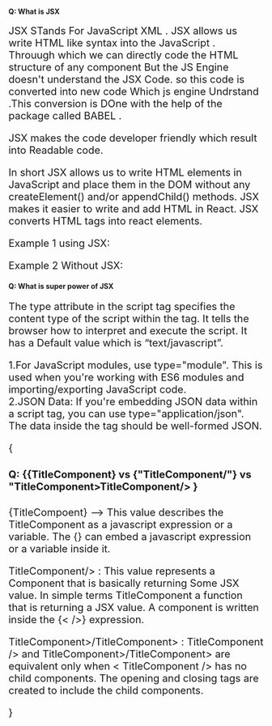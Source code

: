  <h4 > Q: What is JSX</h4>

<div style = "font-size:20px"> 
JSX STands For JavaScript XML . JSX allows us write HTML like syntax into the JavaScript . Throuugh which we can directly code the HTML structure of any component 
But the JS Engine doesn't understand the JSX Code. so this code is converted into new code Which js engine Undrstand .This conversion is DOne with the help of the package called BABEL .

<script>

{"<h1>This is an react Element</h1>"}
<br>

"Babel will convert this piece of code into"
<br>

"React.createElement("h1" , {} , "This is an react Element")"

 "the Above code is interpreted by the browser and is rendered on the screen"
 <br>


</script>

JSX makes the code developer friendly which result into Readable code.
<br>

In short JSX allows us to write HTML elements in JavaScript and place them in the DOM without any createElement() and/or appendChild() methods. JSX makes it easier to write and add HTML in React. JSX converts HTML tags into react elements.

Example 1 using JSX:

<script>

// const root = ReactDOM.createRoot(document.getElementById('root'));
// root.render(myElement);
</script>

Example 2 Without JSX:

<script>
// const myElement = React.createElement('h1', {}, 'I do not use JSX!');
// const root = ReactDOM.createRoot(document.getElementById('root'));
// root.render(myElement);  const myElement = <h1>I Love JSX!</h1>;

</script>

</div>

 <h4 > Q: What is super power of JSX</h4>

 <div style = "font-size:20px"> 
 
The type attribute in the script tag specifies the  content type of the script within the tag. It tells the browser how to interpret and execute the script.
It has a Default value which is “text/javascript”.
<div>
1.For JavaScript modules, use type="module". This is used when you're working with ES6 modules and importing/exporting JavaScript code.
</div>
<div>
2.JSON Data: If you're embedding JSON data within a script tag, you can use type="application/json". The data inside the tag should be well-formed JSON.
<div>

 </div>

{

<h4>Q: {{TitleComponent} vs {"TitleComponent/"} vs "TitleComponent>TitleComponent/> }</h4>

 <div style = "font-size:20px"> 
 {TitleCompoent} --> This value describes the TitleComponent as a javascript expression or a variable. The {} can embed a javascript expression or a variable inside it.

TitleComponent/> : This value represents a Component that is basically returning Some JSX value. In simple terms TitleComponent a function that is returning a JSX value. A component is written inside the {< />} expression.

TitleComponent>/TitleComponent> : TitleComponent /> and TitleComponent>/TitleComponent> are equivalent only when < TitleComponent /> has no child components. The opening and closing tags are created to include the child components.

 </div>
 }

